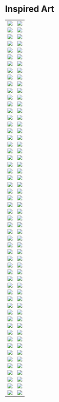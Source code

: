 # Inspired Art

| | |
| --- | --- |
| [![](framed/antoni-gaudi_the-cathedral.jpg)](antoni-gaudi_the-cathedral.jpg) | [![](framed/august-macke_greek-cafe.jpg)](august-macke_greek-cafe.jpg) |
| [![](captions/antoni-gaudi_the-cathedral.jpg)](antoni-gaudi_the-cathedral.jpg) | [![](captions/august-macke_greek-cafe.jpg)](august-macke_greek-cafe.jpg) |
| [![](framed/caspar-david-friedrich_seaside.jpg)](caspar-david-friedrich_seaside.jpg) | [![](framed/caspar-david-friedrich_valley.jpg)](caspar-david-friedrich_valley.jpg) |
| [![](captions/caspar-david-friedrich_seaside.jpg)](caspar-david-friedrich_seaside.jpg) | [![](captions/caspar-david-friedrich_valley.jpg)](caspar-david-friedrich_valley.jpg) |
| [![](framed/cave-painting.jpg)](cave-painting.jpg) | [![](framed/chinese-art.jpg)](chinese-art.jpg) |
| [![](captions/cave-painting.jpg)](cave-painting.jpg) | [![](captions/chinese-art.jpg)](chinese-art.jpg) |
| [![](framed/claude-monet_my-garden.jpg)](claude-monet_my-garden.jpg) | [![](framed/claude-monet_sailing.jpg)](claude-monet_sailing.jpg) |
| [![](captions/claude-monet_my-garden.jpg)](claude-monet_my-garden.jpg) | [![](captions/claude-monet_sailing.jpg)](claude-monet_sailing.jpg) |
| [![](framed/claude-monet_the-lake.jpg)](claude-monet_the-lake.jpg) | [![](framed/claude-monet_the-market.jpg)](claude-monet_the-market.jpg) |
| [![](captions/claude-monet_the-lake.jpg)](claude-monet_the-lake.jpg) | [![](captions/claude-monet_the-market.jpg)](claude-monet_the-market.jpg) |
| [![](framed/claude-monet_water-lilies.jpg)](claude-monet_water-lilies.jpg) | [![](framed/da-vinci_anatomy.jpg)](da-vinci_anatomy.jpg) |
| [![](captions/claude-monet_water-lilies.jpg)](claude-monet_water-lilies.jpg) | [![](captions/da-vinci_anatomy.jpg)](da-vinci_anatomy.jpg) |
| [![](framed/da-vinci_machines.jpg)](da-vinci_machines.jpg) | [![](framed/edvard-munch_winter.jpg)](edvard-munch_winter.jpg) |
| [![](captions/da-vinci_machines.jpg)](da-vinci_machines.jpg) | [![](captions/edvard-munch_winter.jpg)](edvard-munch_winter.jpg) |
| [![](framed/edward-hopper_-the-storm.jpg)](edward-hopper_-the-storm.jpg) | [![](framed/edward-hopper_car-race.jpg)](edward-hopper_car-race.jpg) |
| [![](captions/edward-hopper_-the-storm.jpg)](edward-hopper_-the-storm.jpg) | [![](captions/edward-hopper_car-race.jpg)](edward-hopper_car-race.jpg) |
| [![](framed/edward-hopper_nightshift.jpg)](edward-hopper_nightshift.jpg) | [![](framed/egyptian-tomb.jpg)](egyptian-tomb.jpg) |
| [![](captions/edward-hopper_nightshift.jpg)](edward-hopper_nightshift.jpg) | [![](captions/egyptian-tomb.jpg)](egyptian-tomb.jpg) |
| [![](framed/escher.jpg)](escher.jpg) | [![](framed/franz-marc_horses.jpg)](franz-marc_horses.jpg) |
| [![](captions/escher.jpg)](escher.jpg) | [![](captions/franz-marc_horses.jpg)](franz-marc_horses.jpg) |
| [![](framed/georges-seurat_at-the-park.jpg)](georges-seurat_at-the-park.jpg) | [![](framed/georges-seurat_village-market.jpg)](georges-seurat_village-market.jpg) |
| [![](captions/georges-seurat_at-the-park.jpg)](georges-seurat_at-the-park.jpg) | [![](captions/georges-seurat_village-market.jpg)](georges-seurat_village-market.jpg) |
| [![](framed/giger_xenomorph.jpg)](giger_xenomorph.jpg) | [![](framed/gustav-klimt.jpg)](gustav-klimt.jpg) |
| [![](captions/giger_xenomorph.jpg)](giger_xenomorph.jpg) | [![](captions/gustav-klimt.jpg)](gustav-klimt.jpg) |
| [![](framed/henri-de-toulouse-lautrec_riding.jpg)](henri-de-toulouse-lautrec_riding.jpg) | [![](framed/henri-matisse_farm.jpg)](henri-matisse_farm.jpg) |
| [![](captions/henri-de-toulouse-lautrec_riding.jpg)](henri-de-toulouse-lautrec_riding.jpg) | [![](captions/henri-matisse_farm.jpg)](henri-matisse_farm.jpg) |
| [![](framed/henri-matisse_red-hotel.jpg)](henri-matisse_red-hotel.jpg) | [![](framed/hieronymus-bosch_eden.jpg)](hieronymus-bosch_eden.jpg) |
| [![](captions/henri-matisse_red-hotel.jpg)](henri-matisse_red-hotel.jpg) | [![](captions/hieronymus-bosch_eden.jpg)](hieronymus-bosch_eden.jpg) |
| [![](framed/joan-miro_colors.jpg)](joan-miro_colors.jpg) | [![](framed/joan-miro_miracle.jpg)](joan-miro_miracle.jpg) |
| [![](captions/joan-miro_colors.jpg)](joan-miro_colors.jpg) | [![](captions/joan-miro_miracle.jpg)](joan-miro_miracle.jpg) |
| [![](framed/kandinsky_art-workshop.jpg)](kandinsky_art-workshop.jpg) | [![](framed/kandinsky_the-milkman.jpg)](kandinsky_the-milkman.jpg) |
| [![](captions/kandinsky_art-workshop.jpg)](kandinsky_art-workshop.jpg) | [![](captions/kandinsky_the-milkman.jpg)](kandinsky_the-milkman.jpg) |
| [![](framed/kandinsky_birds.jpg)](kandinsky_birds.jpg) | [![](framed/marc-chagall_church.jpg)](marc-chagall_church.jpg) |
| [![](captions/kandinsky_birds.jpg)](kandinsky_birds.jpg) | [![](captions/marc-chagall_church.jpg)](marc-chagall_church.jpg) |
| [![](framed/marc-chagall_field.jpg)](marc-chagall_field.jpg) | [![](framed/pablo-picasso_dancers.jpg)](pablo-picasso_dancers.jpg) |
| [![](captions/marc-chagall_field.jpg)](marc-chagall_field.jpg) | [![](captions/pablo-picasso_dancers.jpg)](pablo-picasso_dancers.jpg) |
| [![](framed/pablo-picasso_the-carousel.jpg)](pablo-picasso_the-carousel.jpg) | [![](framed/pablo-picasso_untitled.jpg)](pablo-picasso_untitled.jpg) |
| [![](captions/pablo-picasso_the-carousel.jpg)](pablo-picasso_the-carousel.jpg) | [![](captions/pablo-picasso_untitled.jpg)](pablo-picasso_untitled.jpg) |
| [![](framed/paul-cezanne_countryside.jpg)](paul-cezanne_countryside.jpg) | [![](framed/paul-cezanne_the-wanderers.jpg)](paul-cezanne_the-wanderers.jpg) |
| [![](captions/paul-cezanne_countryside.jpg)](paul-cezanne_countryside.jpg) | [![](captions/paul-cezanne_the-wanderers.jpg)](paul-cezanne_the-wanderers.jpg) |
| [![](framed/paul-gauguin_the-two-sisters.jpg)](paul-gauguin_the-two-sisters.jpg) | [![](framed/piet-mondrian_harbour.jpg)](piet-mondrian_harbour.jpg) |
| [![](captions/paul-gauguin_the-two-sisters.jpg)](paul-gauguin_the-two-sisters.jpg) | [![](captions/piet-mondrian_harbour.jpg)](piet-mondrian_harbour.jpg) |
| [![](framed/pieter-bruegel-the-elder.jpg)](pieter-bruegel-the-elder.jpg) | [![](framed/pierre-auguste-renoir_the-picnic.jpg)](pierre-auguste-renoir_the-picnic.jpg) |
| [![](captions/pieter-bruegel-the-elder.jpg)](pieter-bruegel-the-elder.jpg) | [![](captions/pierre-auguste-renoir_the-picnic.jpg)](pierre-auguste-renoir_the-picnic.jpg) |
| [![](framed/rembrandt_fruits.jpg)](rembrandt_fruits.jpg) | [![](framed/rene-magritte_mountain.jpg)](rene-magritte_mountain.jpg) |
| [![](captions/rembrandt_fruits.jpg)](rembrandt_fruits.jpg) | [![](captions/rene-magritte_mountain.jpg)](rene-magritte_mountain.jpg) |
| [![](framed/rene-magritte_no-apple.jpg)](rene-magritte_no-apple.jpg) | [![](framed/salvador-dali_landscape.jpg)](salvador-dali_landscape.jpg) |
| [![](captions/rene-magritte_no-apple.jpg)](rene-magritte_no-apple.jpg) | [![](captions/salvador-dali_landscape.jpg)](salvador-dali_landscape.jpg) |
| [![](framed/salvador-dali_seaside.jpg)](salvador-dali_seaside.jpg) | [![](framed/salvador-dali_village-on-the-hill.jpg)](salvador-dali_village-on-the-hill.jpg) |
| [![](captions/salvador-dali_seaside.jpg)](salvador-dali_seaside.jpg) | [![](captions/salvador-dali_village-on-the-hill.jpg)](salvador-dali_village-on-the-hill.jpg) |
| [![](framed/sonia-delaunay_electric-sheep.jpg)](sonia-delaunay_electric-sheep.jpg) | [![](framed/unknown-artist_love-is-gone.jpg)](unknown-artist_love-is-gone.jpg) |
| [![](captions/sonia-delaunay_electric-sheep.jpg)](sonia-delaunay_electric-sheep.jpg) | [![](captions/unknown-artist_love-is-gone.jpg)](unknown-artist_love-is-gone.jpg) |
| [![](framed/van-gogh_another-starry-night.jpg)](van-gogh_another-starry-night.jpg) | [![](framed/van-gogh_market.jpg)](van-gogh_market.jpg) |
| [![](captions/van-gogh_another-starry-night.jpg)](van-gogh_another-starry-night.jpg) | [![](captions/van-gogh_market.jpg)](van-gogh_market.jpg) |
| [![](framed/van-gogh_street-life.jpg)](van-gogh_street-life.jpg) | [![](framed/van-gogh_town-at-night.jpg)](van-gogh_town-at-night.jpg) |
| [![](captions/van-gogh_street-life.jpg)](van-gogh_street-life.jpg) | [![](captions/van-gogh_town-at-night.jpg)](van-gogh_town-at-night.jpg) |
